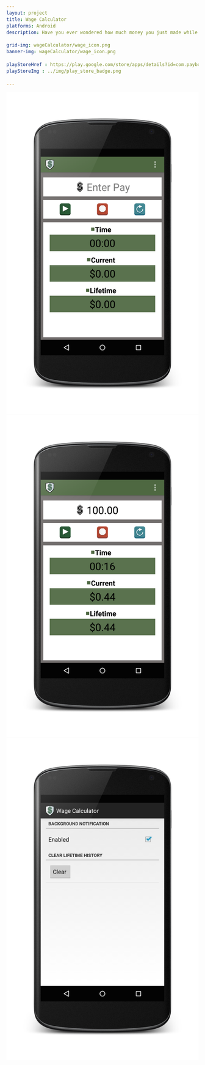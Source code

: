 ```yaml
---
layout: project
title: Wage Calculator
platforms: Android
description: Have you ever wondered how much money you just made while doing that super boring task at work? If so, then Wage Calculator is perfect for you! Simply input how much money you make per hour and then click the play button! Now watch and see how fast the money comes in!

grid-img: wageCalculator/wage_icon.png
banner-img: wageCalculator/wage_icon.png

playStoreHref : https://play.google.com/store/apps/details?id=com.payboy.brandon
playStoreImg : ../img/play_store_badge.png

---
```


<div class="row">
    <div class="col-sm-4 portfolio-item">
        <img src="../img/portfolio/wageCalculator/wage-1.png" class="img-responsive img-centered"><br>
    </div>
    <div class="col-sm-4 portfolio-item">
        <img src="../img/portfolio/wageCalculator/wage-2.png" class="img-responsive img-centered"><br>
    </div>
    <div class="col-sm-4 portfolio-item">
        <img src="../img/portfolio/wageCalculator/wage-3.png" class="img-responsive img-centered"><br>
    </div>
</div>